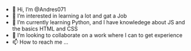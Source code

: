- 👋 Hi, I’m @Andres071
- 👀 I’m interested in learning a lot and gat a Job
- 🌱 I’m currently learning Python, and I have knowledege about JS and the basics HTML and CSS
- 💞️ I’m looking to collaborate on a work where I can to get experience
- 📫 How to reach me ...

<!---
Andres071/Andres071 is a ✨ special ✨ repository because its `README.md` (this file) appears on your GitHub profile.
You can click the Preview link to take a look at your changes.
--->
